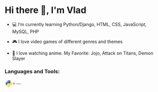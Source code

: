<h1>Hi there 👋, I'm Vlad</h1>

- 💻 I’m currently learning Python/Django, HTML, CSS, JavaScript, MySQL, PHP

- 🎮 I love video games of different genres and themes

- 🎑 I love watching anime. My Favorite: Jojo, Attack on Titans, Demon Slayer


### Languages and Tools:

<img align="left" alt="Python" width="26px" src="https://raw.githubusercontent.com/devicons/devicon/master/icons/python/python-original.svg" />
<img align="left" alt="Python" width="26px" src="https://raw.githubusercontent.com/devicons/devicon/1119b9f84c0290e0f0b38982099a2bd027a48bf1/icons/pycharm/pycharm-original-wordmark.svg" />
